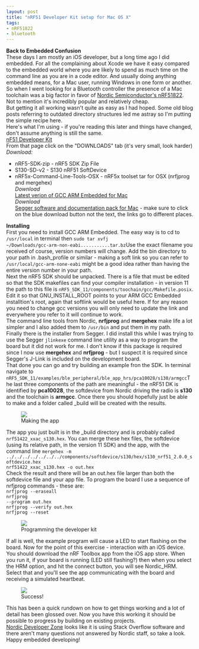 ```yaml
---
layout: post
title: "nRF51 Developer Kit setup for Mac OS X"
tags:
- nRF51822
- bluetooth
---
```


<meta charset="utf-8"> 

**Back to Embedded Confusion**<br>
These days I am mostly an iOS developer, but a long time ago I did embedded. For all the complaining about Xcode we have it easy compared to the embedded world where you are likely to spend as much time on the command line as you are in a code editor. And usually doing anything embedded means, for a Mac user, running Windows in one form or another.<br>
So when I went looking for a Bluetooth controller the presence of a Mac toolchain was a big factor in favor of <A HREF="https://www.nordicsemi.com/eng/Products/Bluetooth-Smart-Bluetooth-low-energy/nRF51822">Nordic Semiconductor's nRF51822</A>. Not to mention it's incredibly popular and relatively cheap.<br>But getting it all working wasn't quite as easy as I had hoped. Some old blog posts referring to outdated directory structures led me astray so I'm putting the simple recipe here.<br>
Here's what I'm using - if you're reading this later and things have changed, don't assume anything is still the same.<br>
<A HREF="https://www.nordicsemi.com/eng/Products/nRF51-DK">nF51 Developer Kit</A><br>
From that page click on the "DOWNLOADS" tab (it's very small, look harder)<br>
*Download:*<br>
- nRF5-SDK-zip - nRF5 SDK Zip File<br>
- S130-SD-v2 - S130 nRF51 SoftDevice<br>
- nRF5x-Command-Line-Tools-OSX - nRF5x toolset tar for OSX (nrfjprog and mergehex)<br>
*Download*<br>
<A HREF="https://launchpad.net/gcc-arm-embedded">Latest verion of GCC ARM Embedded for Mac</A><br>
*Download*<br>
<A HREF="https://www.segger.com/jlink-software.html">Segger software and documentation pack for Mac</A> - make sure to click on the blue download button not the text, the links go to different places.<br>


**Installing**<br>
First you need to install GCC ARM Embedded. The easy way is to cd to <code>/usr/local</code> in terminal then <code>sudo tar xvfj ~/Downloads/gcc-arm-non-eabi...........tar.bz</code>Use the exact filename you received of course, version numbers will change. Add the bin directory to your path in .bash_profile or similar - making a soft link so you can refer to <code>/usr/local/gcc-arm-none-eabi</code> might be a good idea rather than having the entire version number in your path.<br>
Next the nRF5 SDK should be unpacked. There is a file that must be edited so that the SDK makefiles can find your compiler installation - in version 11 the path to this file is <code>nRF5_SDK_11/components/toochain/gcc/Makefile.posix</code>.<br>
Edit it so that GNU_INSTALL_ROOT points to your ARM GCC Embedded installtion's root, again that softlink would be useful here. If for any reason you need to change gcc versions you will only need to update the link and everywhere you refer to it will continue to work.<br>
The command line tools from Nordic, <b>nrfjprog</b> and <b>mergehex</b> make life a lot simpler and I also added them to <code>/usr/bin</code> and put them in my path.<br>
Finally there is the installer from Segger. I did install this while I was trying to use the Segger <code>jlinkexe</code> command line utility as a way to program the board but it did not work for me. I don't know if this package is required since I now use <b>mergehex</b> and <b>nrfjprog</b> - but I suspect it is required since Segger's J-Link is included on the development board.<br>
That done you can go and try building an example fron the SDK. In terminal navigate to <code>nRF5_SDK_11/examples/ble_peripheral/ble_app_hrs/pca10028/s130/armgcc</code>The last three components of the path are meaningful - the nRF51 DK is identified by <b>pca10028</b>, the softdevice from Nordic driving the radio is <b>s130</b> and the toolchain is <b>armgcc</b>. Once there you should hopefully just be able to make and a folder called _build will be created with the results.

<figure>
<img src="{{ site.baseurl }}/assets/nRF51822-setup/make.png?raw=true">
<figcaption>Making the app</figcaption>
</figure>

The app you just built is in the _build directory and is probably called <code>nrf51422_xxac_s130.hex</code>. You can merge these hex files, the softdevice (using its relative path, in the version 11 SDK) and the app, with the command line <code>mergehex -m ../../../../../../../components/softdevice/s130/hex/s130_nrf51_2.0.0_softdevice.hex nrf51422_xxac_s130.hex -o out.hex</code><br>
Check the result and there will be an out.hex file larger than both the softdevice file and your app file.
To program the board I use a sequence of nrfjprog commands - these are:<br>
<code>nrfjprog --eraseall</code><br>
<code>nrfjprog --program out.hex</code><br>
<code>nrfjprog --verify out.hex</code><br>
<code>nrfjprog --reset</code><br>

<figure>
<img src="{{ site.baseurl }}/assets/nRF51822-setup/programming.png?raw=true">
<figcaption>Programming the developer kit</figcaption>
</figure>

If all is well, the example program will cause a LED to start flashing on the board. Now for the point of this exercise - interaction with an iOS device. You should download the nRF Toolbox app from the iOS app store. When you run it, if your board is running (LED still flashing?) then when you select the HRM option, and hit the connect button, you will see Nordic_HRM. Select that and you'll see the app communicating with the board and receiving a simulated heartbeat.<br>
<figure>
<img src="{{ site.baseurl }}/assets/nRF51822-setup/success.jpg?raw=true">
<figcaption>Success!</figcaption>
</figure>
This has been a quick rundown on how to get things working and a lot of detail has been glossed over. Now you have this working it should be possible to progress by building on existing projects.<br>
<A HREF="https://devzone.nordicsemi.com/questions">Nordic Developer Zone</A> looks like it is using Stack Overflow software and there aren't many questions not answered by Nordic staff, so take a look. Happy embedded developing!


